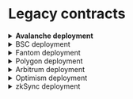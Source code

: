 # Legacy contracts

<details>

<summary><strong>Avalanche deployment</strong></summary>

### Swap

* WooRouter - [0x5AA6a4E96A9129562e2fc06660D07FEdDAAf7854](https://snowtrace.io/address/0x5AA6a4E96A9129562e2fc06660D07FEdDAAf7854#code)
* CrossswapRouter v1 - [0xdF37F7A85D4563f39A78494568824b4dF8669B7a](https://snowtrace.io/address/0xdf37f7a85d4563f39a78494568824b4df8669b7a#code)
* CrossSwapRouter v2 - [0x1E6bB552ac038c6AFB6EC5Db6B06fDd106e31e33](https://snowtrace.io/address/0x1e6bb552ac038c6afb6ec5db6b06fdd106e31e33#code)
* WooPP - [0x1df3009c57a8B143c6246149F00B090Bce3b8f88](https://snowtrace.io/address/0x1df3009c57a8B143c6246149F00B090Bce3b8f88#code)
* Wooracle - [0x25a4d4a094A084c7ad45Ac273cF7D6B6bfae7D4E](https://snowtrace.io/address/0x25a4d4a094A084c7ad45Ac273cF7D6B6bfae7D4E#code)
* WooracleV2 - [0x9ACA557590F5020BDA4Ba63065Fc3A1253Bf8000](https://snowtrace.io/address/0x9aca557590f5020bda4ba63065fc3a1253bf8000)

### Earn

#### **AVAX Supercharger vault**

* SuperChargerVault - [0xFC0E57b5F8adCadc5e6E37578bb9Aa30cEe312Af](https://snowtrace.io/address/0xfc0e57b5f8adcadc5e6e37578bb9aa30cee312af#code)
* LendingManager - [0x113d31A32734A8526572E77a0779Bd242cb71a73](https://snowtrace.io/address/0x113d31a32734a8526572e77a0779bd242cb71a73#code)
* WithdrawManager - [0xec041744884b7Ff4179e4B046f472dEC9eF13bb8](https://snowtrace.io/address/0xec041744884b7ff4179e4b046f472dec9ef13bb8#code)
* AAVEfarmingvault - [0xdA442c468f77F4f90032aE8ca99850eEA2091Bfe](https://snowtrace.io/address/0xda442c468f77f4f90032ae8ca99850eea2091bfe#code)
* AAVEfarmingstrategy - [0x2EEA9a5f8c77125bc1712AC751F04506C7023576](https://snowtrace.io/address/0x2eea9a5f8c77125bc1712ac751f04506c7023576#code)
* RewardMasterchef - [0xc0f8C29e3a9A7650a3F642e467d70087819926d6](https://snowtrace.io/address/0xc0f8c29e3a9a7650a3f642e467d70087819926d6#code)

#### **USDC Supercharger vault**

* SuperChargerVault - [0x86A6391D5d7C02245927E2DC0cBFa3e5F1B9aBC7](https://snowtrace.io/address/0x86a6391d5d7c02245927e2dc0cbfa3e5f1b9abc7#code)
* LendingManager - [0xECCc8316fF1d48d0780AE387b8D240C1Df731Fd8](https://snowtrace.io/address/0xeccc8316ff1d48d0780ae387b8d240c1df731fd8#code)
* WithdrawManager - [0xc05a4d0Bf81215De05E8a3C50167d7c2BA1D5Cf9](https://snowtrace.io/address/0xc05a4d0bf81215de05e8a3c50167d7c2ba1d5cf9#code)
* AAVEfarmingvault - [0x305F06749B98D5AA5AE48B08395615ae9466DE4D](https://snowtrace.io/address/0x305f06749b98d5aa5ae48b08395615ae9466de4d#code)
* AAVEfarmingstrategy - [0xDe162C2d7c0587c51a739a3Ebb8DEF8dF3668A93](https://snowtrace.io/address/0xde162c2d7c0587c51a739a3ebb8def8df3668a93#code)
* RewardMasterchef - [0xc0f8C29e3a9A7650a3F642e467d70087819926d6](https://snowtrace.io/address/0xc0f8c29e3a9a7650a3f642e467d70087819926d6#code)

#### AVAX (Banker Joe)&#x20;

* vault - [0xC7498b7e7C9845b4B2556f2a4B7Cad2B7F2C0dC4](https://snowtrace.io/address/0xc7498b7e7c9845b4b2556f2a4b7cad2b7f2c0dc4#code)
* strategy - [0xf60d272945c870E8dbFD02Bf0339D5650646115d](https://snowtrace.io/address/0xf60d272945c870e8dbfd02bf0339d5650646115d#code)

#### USDT.e (Banker Joe)&#x20;

* vault - [0x40C90C067868e68067db7359f67ef69E60632219](https://snowtrace.io/address/0x40c90c067868e68067db7359f67ef69e60632219#code)
* strategy - [0x938021351425dbfa606Ed2B81Fc66952283e0Dd5](https://snowtrace.io/address/0x938021351425dbfa606ed2b81fc66952283e0dd5#code)

#### USDC.e (Banker Joe)&#x20;

* vault - [0xb29DE0c2A884aF396272086F4Aa3F0ad2DAD747b](https://snowtrace.io/address/0xb29de0c2a884af396272086f4aa3f0ad2dad747b#code)
* strategy - [0xEc054126922a9a1918435c9072c32f1B60cB2B90](https://snowtrace.io/address/0xec054126922a9a1918435c9072c32f1b60cb2b90#code)

#### DAI.e (Benqi)&#x20;

* vault - [0x7081A38158BD050Ae4a86e38E0225Bc281887d7E](https://snowtrace.io/address/0x7081a38158bd050ae4a86e38e0225bc281887d7e#code)
* strategy - [0xAc9244551807A82207C9ff86Ce16492091d2eddB](https://snowtrace.io/address/0xac9244551807a82207c9ff86ce16492091d2eddb#code)

#### PTP-AVAX (Trader Joe)

* vault - [0x26C37d0917F73916Ea35861Cd00f2105086F790f](https://snowtrace.io/address/0x26c37d0917f73916ea35861cd00f2105086f790f#code)
* strategy - [0x2a8b29301C910AE1Ae17156E4f7B01eb8f72Eb05](https://bscscan.com/address/0x2a8b29301C910AE1Ae17156E4f7B01eb8f72Eb05#code)

#### sAVAX-AVAX (Trader Joe)&#x20;

* vault - [0x505ac728645d2ef84380961F72bAea500b3efa3f](https://snowtrace.io/address/0x505ac728645d2ef84380961f72baea500b3efa3f#code)
* strategy - [0x1f79f8A65E02f8A137ce7F79C038Cc44332dF448](https://snowtrace.io/address/0x1f79f8a65e02f8a137ce7f79c038cc44332df448#code)

#### WETH.e-AVAX (Trader Joe)&#x20;

* vault - [0x6eEb59D15955d99aAe8469243d25648719b6a65a](https://snowtrace.io/address/0x6eeb59d15955d99aae8469243d25648719b6a65a#code)
* strategy - [0x0176A42A277e6E466cF62eB37E62Dda5400d6586](https://snowtrace.io/address/0x0176a42a277e6e466cf62eb37e62dda5400d6586#code)

#### aTriCrypto (Curve)&#x20;

* vault - [0xDa4B53F75921C109fED0ffd8AD9f22430B4c3438](https://snowtrace.io/address/0xda4b53f75921c109fed0ffd8ad9f22430b4c3438#code)
* strategy - [0xA02E9Fb38bE9363de9aAbB362ccA50a28E00a996](https://snowtrace.io/address/0xa02e9fb38be9363de9aabb362cca50a28e00a996#code)

#### USDT-USDT.e LP (Trader Joe)&#x20;

* vault - [0x872b6ff825Da431C941d12630754036278AD7049](https://snowtrace.io/address/0x872b6ff825da431c941d12630754036278ad7049#code)
* strategy - [0x2cc9938584Efa3BDF0fD19dDBB1828A672AE2376](https://snowtrace.io/address/0x2cc9938584efa3bdf0fd19ddbb1828a672ae2376#code)

#### USDC.e-UST LP (Trader Joe)&#x20;

* vault - [0xCdC155227339cb436F3777877d102b4561f20578](https://snowtrace.io/address/0xcdc155227339cb436f3777877d102b4561f20578#code)
* strategy - [0x7586406064a3f9c061b82e1902599526986307b5](https://snowtrace.io/address/0x7586406064a3f9c061b82e1902599526986307b5#code)

#### USDC (Playtupus\&Vector Finance)&#x20;

* vault - [0xB2280fd71b64791B0B145b289A72473bCd81a073](https://snowtrace.io/address/0xb2280fd71b64791b0b145b289a72473bcd81a073#code)
* strategy - [0xc2d59Fe9BC5f57b2409AfE3714Aea40b4279C2c6](https://snowtrace.io/address/0xc2d59fe9bc5f57b2409afe3714aea40b4279c2c6#code)

#### USDT (Playtypus\&Vector Finance)&#x20;

* vault - [0x56894633Ec6D62F6ECC334c008D922df0D00FAfc](https://snowtrace.io/address/0x56894633ec6d62f6ecc334c008d922df0d00fafc#code)
* strategy - [0x24408DEec3d54a7abcf6ff09682E0d5047aA3EdA](https://snowtrace.io/address/0x24408deec3d54a7abcf6ff09682e0d5047aa3eda#code)

#### USDC (Stargate Finance)&#x20;

* vault - [0x0c90447b662C2FcB62DC104DFC4563D0dd4be49e](https://snowtrace.io/address/0x0c90447b662c2fcb62dc104dfc4563d0dd4be49e#code)
* strategy - [0xc004e26BaE20f8AF5846C29419dc652Feb75c639](https://snowtrace.io/address/0xc004e26bae20f8af5846c29419dc652feb75c639#code)

#### USDT (Stargate Finance)&#x20;

* vault - [0xc48AB731967A704e85A406DD619D29D62DE2e112](https://snowtrace.io/address/0xc48ab731967a704e85a406dd619d29d62de2e112#code)
* strategy - [0x3c53790198DDe8603f78eC0250Ee4066E179f890](https://snowtrace.io/address/0x3c53790198dde8603f78ec0250ee4066e179f890#code)

### Peripheries

* WooFeeManager - [0xDd7F14eE69df57fD78791c4b1F697395b9bD79Cf](https://snowtrace.io/address/0xdd7f14ee69df57fd78791c4b1f697395b9bd79cf#code)
* WooRebateManager - [0xbF401edBb0265D037BfC89DfFeB7dbDa10b57C22](https://snowtrace.io/address/0xbf401edbb0265d037bfc89dffeb7dbda10b57c22#readContract)
* WooVaultManager - [0x48419c93D0d3b2428cD02bbCdeaBD3aAFC107f85](https://snowtrace.io/address/0x48419c93d0d3b2428cd02bbcdeabd3aafc107f85#code)
* WooAccessManager - [0x3F93ECed5AD8185f1c197acd17f8a2eB06051365](https://snowtrace.io/address/0x3f93eced5ad8185f1c197acd17f8a2eb06051365#code)
* WooGuardian - [0x58c73f7e102bc6bcdc6b092ef0399b3e06d6b3e3](https://snowtrace.io/address/0x58c73f7e102bc6bcdc6b092ef0399b3e06d6b3e3)

</details>

<details>

<summary>BSC deployment</summary>

### Swap

* WooRouter - [0xcef5be73ae943b77f9bc08859367d923c030a269](https://bscscan.com/address/0xcef5be73ae943b77f9bc08859367d923c030a269#code)
* CrossswapRouter v1 - [0x53E255e8Bbf4EDF16797f9885291B3Ca0C70B59f](https://bscscan.com/address/0x53e255e8bbf4edf16797f9885291b3ca0c70b59f#code)
* CrossSwapRouter v2 - [0xd12d239b781e34e0aaa106159940803a07e31a67](https://bscscan.com/address/0xd12d239b781e34e0aaa106159940803a07e31a67#code)
* WooPP - [0xbf365Ce9cFcb2d5855521985E351bA3bcf77FD3F](https://bscscan.com/address/0xbf365Ce9cFcb2d5855521985E351bA3bcf77FD3F)
* Wooracle - [0x6b6fBEc7934b104e81b2046D24A990e03e17afDC](https://bscscan.com/address/0x6b6fBEc7934b104e81b2046D24A990e03e17afDC)
* WooracleV2 - [0x4B11B9BfAafA840c436a1ddDc13D3738C8ebfD62](https://bscscan.com/address/0x4b11b9bfaafa840c436a1dddc13d3738c8ebfd62)

<!---->

* WooRouter (BUSD) - [0xC90bFE9951a4Efbf20aCa5ECd9966b2bF8A01294](https://bscscan.com/address/0xc90bfe9951a4efbf20aca5ecd9966b2bf8a01294#code)

<!---->

* WooPP (BUSD) - [0xEc054126922a9a1918435c9072c32f1B60cB2B90](https://bscscan.com/address/0xec054126922a9a1918435c9072c32f1b60cb2b90#code)
* Wooracle (BUSD) - [0x747f99D619D5612399010Ec5706F13e3345c4a9E](https://bscscan.com/address/0x747f99d619d5612399010ec5706f13e3345c4a9e#code)
* IntegrationHelper (BUSD) - [0xe12dC1F01ccB71ef00ADd1D8A5116b905261D879](https://bscscan.com/address/0xe12dC1F01ccB71ef00ADd1D8A5116b905261D879#readContract)

### Earn

**BUSD Supercharger vault**

* SuperChargerVault - [0xee7AC4d3D3a51De966078809fC7A91834f5EA3B9](https://bscscan.com/address/0xee7ac4d3d3a51de966078809fc7a91834f5ea3b9#code)
* LendingManager - [0x2CAa3E79bC0e23AbF31DFbcebaE992BCAD4e7C7A](https://bscscan.com/address/0x2caa3e79bc0e23abf31dfbcebae992bcad4e7c7a#code)
* WithdrawManager - [0xb3bd9C851bd8330d5C4cf4565FAe4f175e25417C](https://bscscan.com/address/0xb3bd9c851bd8330d5c4cf4565fae4f175e25417c#code)
* Alpacafarmingvault - [0x45c3a5Cb452E5468e47c53a8C71e30fdAcf73239](https://bscscan.com/address/0x45c3a5Cb452E5468e47c53a8C71e30fdAcf73239#code)
* Alpacafarmingstrategy - [0xf667e52e87Ff3411C2D5E311191072543b4dd69B](https://bscscan.com/address/0xf667e52e87Ff3411C2D5E311191072543b4dd69B#code)
* RewardMasterchef - [0xc0f8C29e3a9A7650a3F642e467d70087819926d6](https://bscscan.com/address/0xc0f8c29e3a9a7650a3f642e467d70087819926d6#code)

#### **BNB Supercharger vault v1**

* SuperChargerVault - [0x0ba6C34aF9713D15141dcc91d2788c3F370ecb9E](https://bscscan.com/address/0x0ba6c34af9713d15141dcc91d2788c3f370ecb9e#code)
* LendingManager - [0xA2f2D3A7D6C9D20b988978a01214e89BCDD4D673](https://bscscan.com/address/0xa2f2d3a7d6c9d20b988978a01214e89bcdd4d673#code)
* WithdrawManager - [0xd2565058287Aee9C3C8297d2BC9Ec11CD507127C](https://bscscan.com/address/0xd2565058287aee9c3c8297d2bc9ec11cd507127c#code)
* Alpacafarmingvault - [0x85f16155c6c7dA460969DDB33dbD2c7E90Ca07EC](https://bscscan.com/address/0x85f16155c6c7dA460969DDB33dbD2c7E90Ca07EC#code)
* Alpacafarmingstrategy - [0x2a8b29301C910AE1Ae17156E4f7B01eb8f72Eb05](https://bscscan.com/address/0x2a8b29301C910AE1Ae17156E4f7B01eb8f72Eb05#code)
* RewardMasterchef - [0xc0f8C29e3a9A7650a3F642e467d70087819926d6](https://bscscan.com/address/0xc0f8c29e3a9a7650a3f642e467d70087819926d6#code)

#### **USDT Supercharger vault v1**

* SuperChargerVault - [0xDb1d990f48328Ff71197336900057026EDcdfbc2](https://bscscan.com/address/0xdb1d990f48328ff71197336900057026edcdfbc2#code)
* LendingManager - \
  [0x2f22c381a20E228306085Aa3DEa15c6992254D7E](https://bscscan.com/address/0x2f22c381a20e228306085aa3dea15c6992254d7e#code)
* WithdrawManager - \
  [0x44Ceb176612E0b536666a1eDE91cCcA93D4ae316](https://bscscan.com/address/0x44ceb176612e0b536666a1ede91ccca93d4ae316#code)
* Alpacafarmingvault - \
  [0xE897b4200E3B2380469E8Dd3F987Dc62A7ADeAD7](https://bscscan.com/address/0xE897b4200E3B2380469E8Dd3F987Dc62A7ADeAD7#code)
* Alpacafarmingstrategy - [0xAaB8a82fc1cd5F7D2bae5AA39663248b3ff27181](https://bscscan.com/address/0xaab8a82fc1cd5f7d2bae5aa39663248b3ff27181#code)
* RewardMasterchef - [0xc0f8C29e3a9A7650a3F642e467d70087819926d6](https://bscscan.com/address/0xc0f8c29e3a9a7650a3f642e467d70087819926d6#code)

#### WOO-BNB (PancakeSwap)&#x20;

* vault - [0x2209a02638a71Cde360e1FeBD704baDAca112361](https://bscscan.com/address/0x2209a02638a71cde360e1febd704badaca112361#code)
* strategy - [0x2Cf1173a0000c9cea2fD0EC3BFe666abd9a9e1aC](https://bscscan.com/address/0x2cf1173a0000c9cea2fd0ec3bfe666abd9a9e1ac#code)

#### ETH-BNB (PancakeSwap)&#x20;

* vault - [0x721986200aCa84eA1c69e009e384BA5544030D7C](https://bscscan.com/address/0x721986200aca84ea1c69e009e384ba5544030d7c#code)
* strategy -[0xfCeb41A029C31a2A449b7406398b65D1093A4961](https://bscscan.com/address/0xfceb41a029c31a2a449b7406398b65d1093a4961#code)

#### BTC-BNB (PancakeSwap)&#x20;

* vault - [0x5edD5eBF88875e508f908113d15C2d1F54B5F4d0](https://bscscan.com/address/0x5edd5ebf88875e508f908113d15c2d1f54b5f4d0#code)
* strategy - [0x3C1fC3Ca2F20EbbC59f528BBCaabbC7690Aa967D](https://bscscan.com/address/0x3c1fc3ca2f20ebbc59f528bbcaabbc7690aa967d#code)

#### BNB (Alpaca Finance)

* vault - [0x85f16155c6c7dA460969DDB33dbD2c7E90Ca07EC](https://bscscan.com/address/0x85f16155c6c7dA460969DDB33dbD2c7E90Ca07EC#code)
* strategy - [0x2a8b29301C910AE1Ae17156E4f7B01eb8f72Eb05](https://bscscan.com/address/0x2a8b29301C910AE1Ae17156E4f7B01eb8f72Eb05#code)

#### BUSD (Alpaca Finance)&#x20;

* vault - [0x45c3a5Cb452E5468e47c53a8C71e30fdAcf73239](https://bscscan.com/address/0x45c3a5Cb452E5468e47c53a8C71e30fdAcf73239#code)
* strategy - [0xf667e52e87Ff3411C2D5E311191072543b4dd69B](https://bscscan.com/address/0xf667e52e87Ff3411C2D5E311191072543b4dd69B#code)

#### USDT (Alpaca Finance)&#x20;

* vault - [0xE897b4200E3B2380469E8Dd3F987Dc62A7ADeAD7](https://bscscan.com/address/0xE897b4200E3B2380469E8Dd3F987Dc62A7ADeAD7#code)
* strategy - [0xAaB8a82fc1cd5F7D2bae5AA39663248b3ff27181](https://bscscan.com/address/0xaab8a82fc1cd5f7d2bae5aa39663248b3ff27181#code)

#### USDC (Alpaca Finance)&#x20;

* vault - [0x5F74a311393E45CFC1Ba1A11ee60D76c9e6018A8](https://bscscan.com/address/0x5f74a311393e45cfc1ba1a11ee60d76c9e6018a8#code)
* strategy - [0x758A1f62Fb4f828EF6E1b7766eb0FEBbEa5e301E](https://bscscan.com/address/0x758a1f62fb4f828ef6e1b7766eb0febbea5e301e#code)

#### UST-BUSD (Biswap)&#x20;

* vault - [0xBFDF544F1444E61EE04cAfDabA2b6A68c921F376](https://bscscan.com/address/0xbfdf544f1444e61ee04cafdaba2b6a68c921f376#code)
* strategy - [0xe24A0e4b6BA77aa55bE58Ac4D84Aa14b95121B33](https://bscscan.com/address/0xe24a0e4b6ba77aa55be58ac4d84aa14b95121b33#code)

#### USDT (Stargate Finance)&#x20;

* vault - [0xa596AF34Ff090083ED5a39189928d49039A94A10](https://bscscan.com/address/0xa596af34ff090083ed5a39189928d49039a94a10#code)
* strategy - [0x202b5799D0D81244657833f70CcEe053bC9f13d9](https://bscscan.com/address/0x202b5799d0d81244657833f70ccee053bc9f13d9#code)

#### BUSD (Stargate Finance)&#x20;

* vault - [0xA1436ADa35e593d2376DDE8e2678D3E88714171c](https://bscscan.com/address/0xa1436ada35e593d2376dde8e2678d3e88714171c#code)
* strategy - [0xb4E4378C3D0B0B8E49682Db38912080e5873aF53](https://bscscan.com/address/0xb4e4378c3d0b0b8e49682db38912080e5873af53#code)

### Peripheries

* WooFeeManager - [0x778098Cd30D96De369aF1cD726a3079fcF437B8f](https://bscscan.com/address/0x778098cd30d96de369af1cd726a3079fcf437b8f#code)
* WooRebateManager - [0x0208D735576B3D974024237393F4617285bf0563](https://bscscan.com/address/0x0208d735576b3d974024237393f4617285bf0563#readContract)
* WooVaultManager - [0xf704eaf4A68Ac424C809f7c4595451b9414d2b76](https://bscscan.com/address/0xf704eaf4A68Ac424C809f7c4595451b9414d2b76)
* WooAccessManager - [0xa9eDb6F411e49358B515dE26543815770a739FB0](https://bscscan.com/address/0xa9eDb6F411e49358B515dE26543815770a739FB0)
* WooGuardian - [0x910723e3c6a68276687b50613a1a9e42cc6589b](https://bscscan.com/address/0x910723e3c6a68276687b50613a1a9e42cc6589b4)

<!---->

* WooFeeManager (BUSD) - [0x8C603050D7a913b6f63836e07ebF385a4A5736E7](https://bscscan.com/address/0x8c603050d7a913b6f63836e07ebf385a4a5736e7#code)
* WooRebateManager (BUSD) - [0x4f3e0B02F50937Bc21F523F1Dd430A34cAF4de98](https://bscscan.com/address/0x4f3e0b02f50937bc21f523f1dd430a34caf4de98#code)
* WooVaultManager (BUSD) - [0x8FA8e3dD9E84094a1d2511acf1353D7E011D8f90](https://bscscan.com/address/0x8fa8e3dd9e84094a1d2511acf1353d7e011d8f90#code)

</details>

<details>

<summary>Fantom deployment</summary>

### Swap

* WooRouter - [0x37b5a5a730dad670874f26cc5507bb1b9705e447](https://ftmscan.com/address/0x37b5a5a730dad670874f26cc5507bb1b9705e447#code)
* CrossSwapRouter v1 - [0xcF6Ce5Fd6bf28bB1AeAc88A55251f6c840059De5](https://ftmscan.com/address/0xcf6ce5fd6bf28bb1aeac88a55251f6c840059de5#code)
* CrossSwapRouter v2 - [0x28D2B949024FE50627f1EbC5f0Ca3Ca721148E40](https://ftmscan.com/address/0x28d2b949024fe50627f1ebc5f0ca3ca721148e40#code)
* WooPP - [0x9503E7517D3C5bc4f9E4A1c6AE4f8B33AC2546f2](https://ftmscan.com/address/0x9503e7517d3c5bc4f9e4a1c6ae4f8b33ac2546f2#code)
* Wooracle - [0x209102c0D2E34282494114ea76D5251c8e7Ea7ab](https://ftmscan.com/address/0x209102c0d2e34282494114ea76d5251c8e7ea7ab#code)
* WooracleV2 - [0x8840e26e0ebf7D100A0644DD8576DC62B03cbf04](https://ftmscan.com/address/0x8840e26e0ebf7d100a0644dd8576dc62b03cbf04#code)

### Earn

#### **FTM Supercharger vault**

* SuperChargerVault - [0xb29DE0c2A884aF396272086F4Aa3F0ad2DAD747b](https://ftmscan.com/address/0xb29de0c2a884af396272086f4aa3f0ad2dad747b#code)
* LendingManager - [0xEc054126922a9a1918435c9072c32f1B60cB2B90](https://ftmscan.com/address/0xec054126922a9a1918435c9072c32f1b60cb2b90#code)
* WithdrawManager - [0x6DeB92D1Ed4f3e5136303556dD1810f761D69c1e](https://ftmscan.com/address/0x6deb92d1ed4f3e5136303556dd1810f761d69c1e#code)
* AAVEfarmingvault - [0x5dB04B6335c26ee147AfBEc161Aff6E90239b4B8](https://ftmscan.com/address/0x5db04b6335c26ee147afbec161aff6e90239b4b8#code)
* AAVEfarmingstrategy - [0x2DF39335b79783b7e02AFcf552303602C14f5208](https://ftmscan.com/address/0x2df39335b79783b7e02afcf552303602c14f5208#code)
* RewardMasterchef - [0xc0f8C29e3a9A7650a3F642e467d70087819926d6](https://ftmscan.com/address/0xc0f8c29e3a9a7650a3f642e467d70087819926d6#code)

#### **USDC Supercharger vault**

* SuperChargerVault - [0xf6bE9C2627B89d15FEFD7BAB69E627282E9Ad083](https://ftmscan.com/address/0xf6be9c2627b89d15fefd7bab69e627282e9ad083#code)
* LendingManager - [0xB6F776718F2E4c16A9a7161dB2018b5261485354](https://ftmscan.com/address/0xb6f776718f2e4c16a9a7161db2018b5261485354#code)
* WithdrawManager - [0x71a862683F158517B39Bdc4a2cA0fcE657d3A375](https://ftmscan.com/address/0x71a862683f158517b39bdc4a2ca0fce657d3a375#code)
* AAVEfarmingvault - [0x5811850b72787b8beb402Fdb1F78DF455b65b3B2](https://ftmscan.com/address/0x5811850b72787b8beb402fdb1f78df455b65b3b2#code)
* AAVEfarmingstrategy - [0x1553a071C135137610699f93c9834e8165eCacca](https://ftmscan.com/address/0x1553a071c135137610699f93c9834e8165ecacca#code)
* RewardMasterchef - [0xc0f8C29e3a9A7650a3F642e467d70087819926d6](https://ftmscan.com/address/0xc0f8c29e3a9a7650a3f642e467d70087819926d6#code)

#### FTM (Geist Finance)&#x20;

* vault - [0x5dB04B6335c26ee147AfBEc161Aff6E90239b4B8](https://ftmscan.com/address/0x5db04b6335c26ee147afbec161aff6e90239b4b8#code)
* strategy - [0x2DF39335b79783b7e02AFcf552303602C14f5208](https://ftmscan.com/address/0x2df39335b79783b7e02afcf552303602c14f5208#code)

#### FTM-WOO (SpookySwap)&#x20;

* vault - [0xEe8318E9d597Bf9DF6148E86D4e35a8Bc14EEA88](https://ftmscan.com/address/0xee8318e9d597bf9df6148e86d4e35a8bc14eea88#code)
* strategy - [0x64EDb6450F5a1C6158D76C1E30900fD7D8493636](https://ftmscan.com/address/0x64edb6450f5a1c6158d76c1e30900fd7d8493636#code)

#### fUSDT (Scream)&#x20;

* vault - [0x4DF34A29aabd0694A62cbF65a844E12A44617975](https://ftmscan.com/address/0x4df34a29aabd0694a62cbf65a844e12a44617975#code)
* strategy - [0x87bca268E282dbc00477a24883542F87D40dEB5c](https://ftmscan.com/address/0x87bca268e282dbc00477a24883542f87d40deb5c#code)

#### FTM-wETH (SpookySwap)&#x20;

* vault - [0xf60d272945c870E8dbFD02Bf0339D5650646115d](https://ftmscan.com/address/0xf60d272945c870e8dbfd02bf0339d5650646115d#code)
* strategy - [0x2fb089Be0df198c1B1eaC88500a09a1175d3a547](https://ftmscan.com/address/0x2fb089be0df198c1b1eac88500a09a1175d3a547#code)

#### FTM-BTC (SpookySwap)

* vault - [0xCC96Ba33Eae1147BA8B0C73D3dd4cEe40d681EE9](https://ftmscan.com/address/0xcc96ba33eae1147ba8b0c73d3dd4cee40d681ee9#code)
* strategy - [0xD5BEfE3Fecdf1C941c58119a4e395806Eea0C343](https://ftmscan.com/address/0xd5befe3fecdf1c941c58119a4e395806eea0c343#code)

#### USDC (Stargate)&#x20;

* vault - [0xFCE921ac02999E701BdE7e697b0EF64F2Da115dB](https://ftmscan.com/address/0xfce921ac02999e701bde7e697b0ef64f2da115db#code)
* strategy - [0xe1BBfeC2b76D2c5B899407bB9Ad3CC501A8aC1b7](https://ftmscan.com/address/0xe1bbfec2b76d2c5b899407bb9ad3cc501a8ac1b7#code)

### Peripheries

* WooFeeManager - [0x70F9C8885f03e68CaE7A48eE86cD6089CCc6b795](https://ftmscan.com/address/0x70f9c8885f03e68cae7a48ee86cd6089ccc6b795#code)
* WooRebateManager - [0x0D37e768c3eD8a3FA494d03AF69605C5bE9a68e4](https://ftmscan.com/address/0x0d37e768c3ed8a3fa494d03af69605c5be9a68e4#readContract)
* WooVaultManager - [0x58C73F7E102BC6BCdC6b092EF0399B3E06d6b3E3](https://ftmscan.com/address/0x58C73F7E102BC6BCdC6b092EF0399B3E06d6b3E3#code)
* WooAccessManager - [0xd6d6A0828a80E1832cD4C3585aDED8971087fCb8](https://ftmscan.com/address/0xd6d6a0828a80e1832cd4c3585aded8971087fcb8#code)
* WooGuardian - [0x128758d0e909624841AB29D53919646BFBDa5dB2](https://ftmscan.com/address/0x128758d0e909624841ab29d53919646bfbda5db2#code)

</details>

<details>

<summary>Polygon deployment</summary>

### Swap

* WooRouter - [0x9D1A92e601db0901e69bd810029F2C14bCCA3128](https://polygonscan.com/address/0x9d1a92e601db0901e69bd810029f2c14bcca3128#code)
* CrosswapRouter v1 - [0x376d567C5794cfc64C74852A9DB2105E0b5B482C](https://polygonscan.com/address/0x376d567c5794cfc64c74852a9db2105e0b5b482c#code)
* CrosswapRouter v2 - [0x574b9cec19553435B360803D8B4De2a5b2C008Fd](https://polygonscan.com/address/0x574b9cec19553435b360803d8b4de2a5b2c008fd#code)
* WooPP - [0x7400B665C8f4f3a951a99f1ee9872efb8778723d](https://polygonscan.com/address/0x7400b665c8f4f3a951a99f1ee9872efb8778723d#code)
* Wooracle - [0x2Fe5E5D341cFFa606a5d9DA1B6B646a381B0f7ec](https://polygonscan.com/address/0x2Fe5E5D341cFFa606a5d9DA1B6B646a381B0f7ec#code)
* WooracleV2 - [0xeFF23B4bE1091b53205E35f3AfCD9C7182bf3062](https://polygonscan.com/address/0xeff23b4be1091b53205e35f3afcd9c7182bf3062#code)

### Earn

#### **MATIC Supercharger vault**

* SuperChargerVault - [0x8eA0eb2CEBdA4d7c88183AC8fBf3a9AE6AE07A5C](https://polygonscan.com/address/0x8ea0eb2cebda4d7c88183ac8fbf3a9ae6ae07a5c#code)
* LendingManager - [0x8cd11C6F710E8Bf65B5078e92Dc8529cFF14b108](https://polygonscan.com/address/0x8cd11c6f710e8bf65b5078e92dc8529cff14b108#code)
* WithdrawManager - [0x3eC979b97Db308b9489D42F2FFFa84033eFCd8D4](https://polygonscan.com/address/0x3ec979b97db308b9489d42f2fffa84033efcd8d4#code)
* AAVEfarmingvault - [0xD5BEfE3Fecdf1C941c58119a4e395806Eea0C343](https://polygonscan.com/address/0xd5befe3fecdf1c941c58119a4e395806eea0c343#code)
* AAVEfarmingstrategy - [0xd7A03024C9CaB9Ca9E85E649ACb598b51774234F](https://polygonscan.com/address/0xd7a03024c9cab9ca9e85e649acb598b51774234f#code)
* RewardMasterchef - [0xc0f8C29e3a9A7650a3F642e467d70087819926d6](https://polygonscan.com/address/0xc0f8c29e3a9a7650a3f642e467d70087819926d6#code)

#### **ETH Supercharger vault**

* SuperChargerVault - [0x404b181eCA20519B68F3a7ee68ab65f6aBA9d503](https://polygonscan.com/address/0x404b181eca20519b68f3a7ee68ab65f6aba9d503#code)
* LendingManager - [0x27021e71Ef9dd52C82193294ce50e2FaFC4b87Bf](https://polygonscan.com/address/0x27021e71ef9dd52c82193294ce50e2fafc4b87bf#code)
* WithdrawManager - [0xcF6Ce5Fd6bf28bB1AeAc88A55251f6c840059De5](https://polygonscan.com/address/0xcf6ce5fd6bf28bb1aeac88a55251f6c840059de5#code)
* AAVEfarmingvault - [0x99Ad6e3c00DFBcd80b7593B1Cd8Fb8a9F1a2d230](https://polygonscan.com/address/0x99ad6e3c00dfbcd80b7593b1cd8fb8a9f1a2d230#code)
* AAVEfarmingstrategy - [0x7B53aeDf58D2Ed087A3DD690201245A61DE3c66C](https://polygonscan.com/address/0x7b53aedf58d2ed087a3dd690201245a61de3c66c#code)
* RewardMasterchef - [0xc0f8C29e3a9A7650a3F642e467d70087819926d6](https://polygonscan.com/address/0xc0f8c29e3a9a7650a3f642e467d70087819926d6#code)

#### **USDC Supercharger vault**

* SuperChargerVault - [0x0ba6C34aF9713D15141dcc91d2788c3F370ecb9E](https://polygonscan.com/address/0x0ba6c34af9713d15141dcc91d2788c3f370ecb9e#code)
* LendingManager - [0xA2f2D3A7D6C9D20b988978a01214e89BCDD4D673](https://polygonscan.com/address/0xA2f2D3A7D6C9D20b988978a01214e89BCDD4D673#code)
* WithdrawManager - [0x39467a0DEBf360A82F83880F13eBdF7F0c2ec735](https://polygonscan.com/address/0x39467a0DEBf360A82F83880F13eBdF7F0c2ec735#code)
* AAVEfarmingvault - [0xB54e1d90d845d888d39dcaCBd54a3EEc0d8853B2](https://polygonscan.com/address/0xb54e1d90d845d888d39dcacbd54a3eec0d8853b2#code)
* AAVEfarmingstrategy - [0x1dDd225ef26714Bb8055dDCEaEE2589ba09c89ed](https://polygonscan.com/address/0x1ddd225ef26714bb8055ddceaee2589ba09c89ed#code)
* RewardMasterchef - [0xc0f8C29e3a9A7650a3F642e467d70087819926d6](https://polygonscan.com/address/0xc0f8c29e3a9a7650a3f642e467d70087819926d6#code)

### Peripheries

* WooFeeManager - [0x7214833BE05Ce39f6dCd97668e521162e6C18937](https://polygonscan.com/address/0x7214833be05ce39f6dcd97668e521162e6c18937#code)
* WooRebateManager - [0x3d605fA64595Dba86f7780E128816ADAAeCA8A2b](https://polygonscan.com/address/0x3d605fa64595dba86f7780e128816adaaeca8a2b#code)
* WooVaultManager - [0x2e668Bb88287675e34c8dF82686dfd0b7F0c0383](https://polygonscan.com/address/0x2e668bb88287675e34c8df82686dfd0b7f0c0383#code)
* WooAccessManager - [0x925AFA2318825FCAC673Ef4eF551208b125dd965](https://polygonscan.com/address/0x925afa2318825fcac673ef4ef551208b125dd965#code)
* WooGuardian - [0xF5d215d9C84778F85746D15762DaF39B9E83a2d6](https://polygonscan.com/address/0xf5d215d9c84778f85746d15762daf39b9e83a2d6#code)

</details>

<details>

<summary>Arbitrum deployment</summary>

### Swap

* CrosswapRouter - [0x44dF096D2600C6a6db77899dB3DE3AeCff746cb8](https://arbiscan.io/address/0x44df096d2600c6a6db77899db3de3aecff746cb8#code)
* WooracleV2 - [0x37a9dE70b6734dFCA54395D8061d9411D9910739](https://arbiscan.io/address/0x37a9de70b6734dfca54395d8061d9411d9910739#code)
* WooracleV2zip - [0xA43305Ce0164D87d7B2368f91a1dcC4eBdA75127](https://arbiscan.io/address/0xA43305Ce0164D87d7B2368f91a1dcC4eBdA75127)



</details>

<details>

<summary>Optimism deployment</summary>

### Swap

* CrosswapRouter - [0x655e2fe03fe19327239b5294a556965192386a7b](https://optimistic.etherscan.io/address/0x655e2fe03fe19327239b5294a556965192386a7b#code)
* WooracleV2 - [0x464959aD46e64046B891F562cFF202a465D522F3](https://optimistic.etherscan.io/address/0x464959ad46e64046b891f562cff202a465d522f3#code)
* WooracleV2zip - [0x84B76eFe02a8A151AF697A62f7ba59FB082b7e5f](https://optimistic.etherscan.io/address/0x84B76eFe02a8A151AF697A62f7ba59FB082b7e5f)

### Earn

**OP Supercharger vault**

* Homorav2farmingstrategy - [0x81ab3492BACFfF639dDE60763Ccf9E348117075d](https://optimistic.etherscan.io/address/0x81ab3492bacfff639dde60763ccf9e348117075d#code)

</details>

<details>

<summary>zkSync deployment</summary>

WooracleV2 - [0x635b7045F1306dFC58536348CcB863E756910350](https://explorer.zksync.io/address/0x635b7045F1306dFC58536348CcB863E756910350#contract)

</details>
